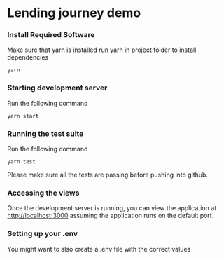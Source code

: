 # Lending journey demo

### Install Required Software

Make sure that yarn is installed
run yarn in project folder to install dependencies
```
yarn
```

### Starting development server
Run the following command

```
yarn start
```

### Running the test suite
Run the following command

```
yarn test
```
Please make sure all the tests are passing before pushing into github.

### Accessing the views
Once the development server is running, you can view the application at [http://localhost:3000](http://localhost:3000) assuming the application runs on the default port.


### Setting up your .env
You might want to also create a .env file with the correct values
